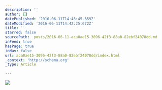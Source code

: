 ```yaml
---
description: ''
author: []
datePublished: '2016-06-11T14:43:45.359Z'
dateModified: '2016-06-11T14:42:25.672Z'
title: ''
starred: false
sourcePath: _posts/2016-06-11-aca0ae15-3096-42f3-88a0-82ebf24078dd.md
inFeed: true
hasPage: true
inNav: false
url: aca0ae15-3096-42f3-88a0-82ebf24078dd/index.html
_context: 'http://schema.org'
_type: Article

---
```

![](https://the-grid-user-content.s3-us-west-2.amazonaws.com/997de6e8-82ae-4fc4-9cd4-e29bf015da30.jpg)
